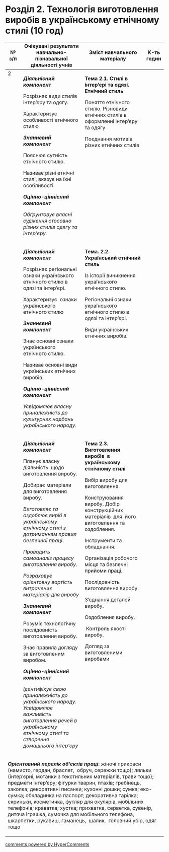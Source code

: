 <div id="hypercomments_widget" class="js-hypercomments-widget invisible"></div>

# Розділ 2.  Технологія виготовлення виробів в українському етнічному стилі  (10 год)

<table>
<tr>
<td width="10%" align="center"><b>№ з/п</b></td>
<td width="40%" align="center"><b>Очікувані результати навчально-пізнавальної діяльності учнів</b></td>
<td width="40%" align="center"><b>Зміст навчального матеріалу</b></td>
<td width="10%" align="center"><b>К-ть годин</b></td>
</tr>
<tbody>
<tr>
<td rowspan="3" width="10%" style="vertical-align:top !important;">2</td>
<td width="40%" style="vertical-align:top !important;">
<p><strong><em>Діяльнісний компонент</em></strong></p>
<p>Розрізняє види стилів інтер&rsquo;єру та одягу.</p>
<p>Характеризує особливості етнічного стилю</p>
<p><strong><em>Знаннєвий компонент</em></strong></p>
<p>Пояснює сутність етнічного стилю.</p>
<p>Називає різні етнічні стилі, вказує на їхні особливості.</p>
<p><strong><em>Оцінно-ціннісний компонент</em></strong></p>
<p><em>Обґрунтовує власні судження стосовно різних стилів одягу та інтер'єру.&nbsp; </em></p>
</td>
<td width="40%" style="vertical-align:top !important;">
<p><strong>Тема 2.1. Стилі в інтер&rsquo;єрі та одязі. Етнічний стиль</strong></p>
<p>Поняття етнічного стилю. Різновиди етнічних стилів в оформленні інтер&rsquo;єру та одягу</p>
<p>Поєднання мотивів різних етнічних стилів</p>
</td>
<td width="10%" style="vertical-align:top !important;"></td>
</tr>
<tr>
<td width="40%" style="vertical-align:top !important;">
<p><strong><em>Діяльнісний компонент</em></strong></p>
<p>Розрізняє регіональні ознаки українського етнічного стилю в одязі та інтер&rsquo;єрі.</p>
<p>Характеризує&nbsp; ознаки українського етнічного стилю</p>
<p><strong><em>Знаннєвий компонент</em></strong></p>
<p>Знає основні ознаки українського етнічного стилю.</p>
<p>Називає основні види українських етнічних виробів.</p>
<p><strong><em>Оцінно-ціннісний компонент</em></strong></p>
<p><em>Усвідомлює власну приналежність до&nbsp; культурних надбань&nbsp;&nbsp; українського народу</em>.&nbsp;</p>
</td>
<td width="40%" style="vertical-align:top !important;">
<p><strong>Тема. 2.2. Український етнічний стиль</strong></p>
<p>Із історії виникнення українського етнічного стилю.</p>
<p>Регіональні ознаки українського етнічного стилю в одязі та інтер&rsquo;єрі.</p>
<p>Види українських етнічних виробів.</p>
</td>
<td width="10%" style="vertical-align:top !important;"></td>
</tr>
<tr>
<td width="40%" style="vertical-align:top !important;">
<p><strong><em>Діяльнісний компонент</em></strong></p>
<p>Планує власну діяльність&nbsp; щодо виготовлення виробу.</p>
<p>Добирає матеріали для виготовлення виробу.</p>
<p><em>В</em><em>иготовляє </em><em>та оздоблює </em><em>виріб в</em><em> українському</em><em> етнічному стилі</em><em> з дотриманням правил безпечної праці</em>.</p>
<p><em>Проводить самоаналіз процесу виготовлення виробу.</em></p>
<p><em>Розраховує орієнтовну вартість витрачених матеріалів для виробу</em></p>
<p><strong><em>Знаннєвий компонент</em></strong></p>
<p>Розуміє технологічну послідовність виготовлення виробу.</p>
<p>Знає правила догляду за виготовленим виробом.</p>
<p><strong><em>Оцінно-ціннісний компонент</em></strong></p>
<p><em>Ідентифікує свою приналежність до українського народу. Усвідомлює важливість виготовлення речей в&nbsp; українському етнічному стилі та створення домашнього інтер'єру</em></p>
</td>
<td width="40%" style="vertical-align:top !important;">
<p><strong>Тема 2.3. Виготовлення&nbsp; виробів&nbsp; в українському етнічному стилі</strong></p>
<p>Вибір виробу для виготовлення.</p>
<p>Конструювання виробу. Добір конструкційних матеріалів&nbsp; для&nbsp; його виготовлення та оздоблення.</p>
<p>Інструменти та обладнання.</p>
<p>Організація робочого місця та безпечні прийоми праці.</p>
<p>Послідовність виготовлення виробу.</p>
<p>З&rsquo;єднання деталей виробу.</p>
<p>Оздоблення виробу.</p>
<p>&nbsp;Контроль якості виробу.</p>
<p>Догляд за виготовленими виробами</p>
</td>
<td width="10%" style="vertical-align:top !important;"></td>
</tr>
<tr>
<td colspan="4"><p><strong><em>Орієнтовний перелік об&rsquo;єктів праці</em></strong>: жіночі прикраси (намисто, гердан, браслет,&nbsp; обруч, сережки тощо); ляльки (інтер&rsquo;єрні, мотанки з текстильних матеріалів, трави тощо); предмети інтер&rsquo;єру; фігурки тварин, птахів; гребінець, заколка; декоративні писанки; кухонні дошки; сумка; еко-сумка; обкладинка на паспорт; декоративна тарілка; скриньки, косметичка, футляр для окулярів, мобільних телефонів; краватка; хустка; прихватка, серветка, сувенір, дитяча іграшка, сумочка для мобільного телефона,&nbsp; шкарпетки, рукавиці, гаманець,&nbsp; шалик,&nbsp; головний убір, одяг тощо</p>
</td>
</tr>
</table>

<div class="js-hypercomments-container">
<a href="http://hypercomments.com" class="hc-link" title="comments widget">comments powered by HyperComments</a>
</div>